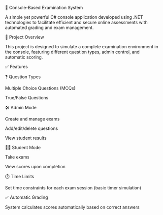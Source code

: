 🧪 Console-Based Examination System

A simple yet powerful C# console application developed using .NET technologies to facilitate efficient and secure online assessments with automated grading and exam management.

📌 Project Overview

This project is designed to simulate a complete examination environment in the console, featuring different question types, admin control, and automatic scoring.

✅ Features

❓ Question Types

Multiple Choice Questions (MCQs)

True/False Questions

🛠️ Admin Mode

Create and manage exams

Add/edit/delete questions

View student results

🧑‍🎓 Student Mode

Take exams

View scores upon completion

⏱️ Time Limits

Set time constraints for each exam session (basic timer simulation)

✅ Automatic Grading

System calculates scores automatically based on correct answers

